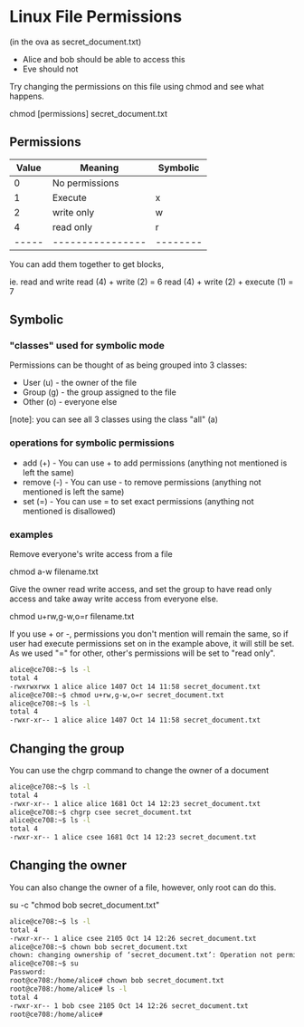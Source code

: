 # Linux File Permissions

(in the ova as secret_document.txt)
* Alice and bob should be able to access this
* Eve should not

Try changing the permissions on this file using chmod and see what happens.

chmod [permissions] secret_document.txt

## Permissions

| Value | Meaning          | Symbolic |
| ----- | ---------------- | -------- |
|   0   | No permissions   |          |
|   1   | Execute          |     x    |
|   2   | write only       |     w    |
|   4   | read only        |     r    |
| ----- | ---------------- | -------- |

You can add them together to get blocks,

ie. read and write
read (4) + write (2) = 6
read (4) + write (2) + execute (1) = 7

## Symbolic

### "classes" used for symbolic mode
Permissions can be thought of as being grouped into 3 classes:

* User (u) - the owner of the file
* Group (g) - the group assigned to the file
* Other (o) - everyone else

[note]: you can see all 3 classes using the class "all" (a)

### operations for symbolic permissions
* add (+) - You can use + to add permissions (anything not mentioned is left the same)
* remove (-) - You can use - to remove permissions (anything not mentioned is left the same)
* set (=) - You can use = to set exact permissions (anything not mentioned is disallowed)

### examples
Remove everyone's write access from a file

chmod a-w filename.txt

Give the owner read write access, and set the group to have read only access and take away write access from everyone else.

chmod u+rw,g-w,o=r filename.txt

If you use + or -, permissions you don't mention will remain the same, so if 
user had execute permissions set on in the example above, it will still be set. 
As we used "=" for other, other's permissions will be set to "read only".

```bash
alice@ce708:~$ ls -l
total 4
-rwxrwxrwx 1 alice alice 1407 Oct 14 11:58 secret_document.txt
alice@ce708:~$ chmod u+rw,g-w,o=r secret_document.txt 
alice@ce708:~$ ls -l
total 4
-rwxr-xr-- 1 alice alice 1407 Oct 14 11:58 secret_document.txt
```

## Changing the group
You can use the chgrp command to change the owner of a document

```bash
alice@ce708:~$ ls -l
total 4
-rwxr-xr-- 1 alice alice 1681 Oct 14 12:23 secret_document.txt
alice@ce708:~$ chgrp csee secret_document.txt 
alice@ce708:~$ ls -l
total 4
-rwxr-xr-- 1 alice csee 1681 Oct 14 12:23 secret_document.txt
```

## Changing the owner
You can also change the owner of a file, however, only root can do this.

su -c "chmod bob secret_document.txt"

```bash
alice@ce708:~$ ls -l
total 4
-rwxr-xr-- 1 alice csee 2105 Oct 14 12:26 secret_document.txt
alice@ce708:~$ chown bob secret_document.txt 
chown: changing ownership of ‘secret_document.txt’: Operation not permitted
alice@ce708:~$ su
Password: 
root@ce708:/home/alice# chown bob secret_document.txt 
root@ce708:/home/alice# ls -l
total 4
-rwxr-xr-- 1 bob csee 2105 Oct 14 12:26 secret_document.txt
root@ce708:/home/alice# 
```

